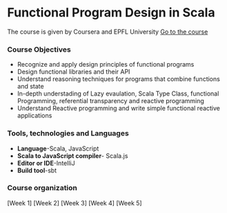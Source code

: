# Functional Program Design in Scala 
  The course is given by Coursera and EPFL University [Go to the course](https://www.coursera.org/learn/scala-functional-program-design?)


### Course Objectives

* Recognize and apply design principles of functional programs
* Design functional libraries and their API
* Understand reasoning techniques for programs that combine functions and state
* In-depth understading of Lazy evaulation, Scala Type Class, functional Programming, referential transparency and reactive programming
* Understand Reactive programming and write simple functional reactive applications


### Tools, technologies and Languages
* **Language**-Scala, JavaScript
* **Scala to JavaScript compiler**- Scala.js
* **Editor or IDE**-IntelliJ
* **Build tool**-sbt

### Course organization

[Week 1]
[Week 2]
[Week 3]
[Week 4]
[Week 5]

